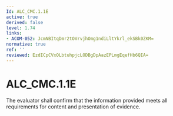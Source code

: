 ```yaml
---
Id: ALC_CMC.1.1E
active: true
derived: false
level: 1.74
links:
- ACOM-052: JcmNBItqDmr2tOVrvjhOmg1ndiLltYkrl_ekSBk0ZKM=
normative: true
ref: ''
reviewed: EzdICpCVxOLbtuhpjcLODBgDpAazEPLmgEqefHb6QIA=
---
```


# ALC_CMC.1.1E

The evaluator shall confirm that the information provided meets all requirements for content and presentation of evidence.